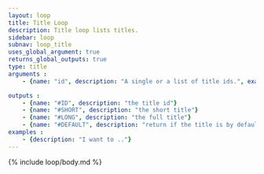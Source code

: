 ```yaml
---
layout: loop
title: Title Loop
description: Title loop lists titles.
sidebar: loop
subnav: loop_title
uses_global_argument: true
returns_global_outputs: true
type: title
arguments :
    - {name: "id", description: "A single or a list of title ids.", example: "id=\"2\", id=\"1,4,7\""}

outputs :
    - {name: "#ID", description: "the title id"}
    - {name: "#SHORT", description: "the short title"}
    - {name: "#LONG", description: "the full title"}
    - {name: "#DEFAULT", description: "return if the title is by default title"}
examples :
    - {description: "I want to .."}
---
```


{% include loop/body.md %}